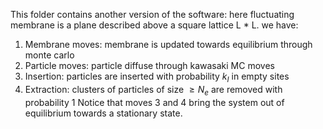 This folder contains another version of the software:
here fluctuating membrane is a plane described above a square lattice L * L.
we have:
1) Membrane moves: membrane is updated towards equilibrium through monte carlo
2) Particle moves: particle diffuse through kawasaki MC moves
3) Insertion: particles are inserted with probability $k_I$ in empty sites
4) Extraction: clusters of particles of size $\geq N_e$ are removed with probability 1
Notice that moves 3 and 4 bring the system out of equilibrium towards a stationary state.
